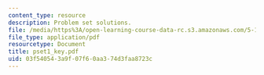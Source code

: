 ```yaml
---
content_type: resource
description: Problem set solutions.
file: /media/https%3A/open-learning-course-data-rc.s3.amazonaws.com/5-13-organic-chemistry-ii-fall-2006/03f540543a9f07f60aa374d3faa8723c_pset1_key.pdf
file_type: application/pdf
resourcetype: Document
title: pset1_key.pdf
uid: 03f54054-3a9f-07f6-0aa3-74d3faa8723c
---
```

